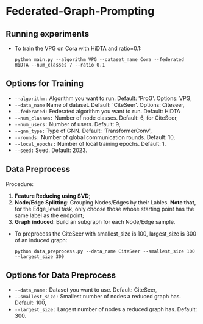 # Federated-Graph-Prompting

## Running experiments

* To train the VPG on Cora with HiDTA and ratio=0.1:
    ```
    python main.py --algorithm VPG --dataset_name Cora --federated HiDTA --num_classes 7 --ratio 0.1
    ```

## Options for Training

* ```--algorithm:``` Algorithm you want to run. Default: 'ProG'. Options: VPG, 
* ```--data_name``` Name of dataset. Default: 'CiteSeer'. Options: Citeseer, 
* ```--federated:``` Federated algorithm you want to run. Default: HiDTA
* ```--num_classes:``` Number of node classes. Default: 6, for CiteSeer,
* ```--num_users:``` Number of users. Default: 9,
* ```--gnn_type:``` Type of GNN. Default: 'TransformerConv',
* ```--rounds:``` Number of global communication rounds. Default: 10,
* ```--local_epochs:``` Number of local training epochs. Default: 1.
* ```--seed:``` Seed. Default: 2023.

## Data Preprocess
Procedure: 
1. **Feature Reducing using SVD**;
2. **Node/Edge Splitting**: Grouping Nodes/Edges by their Lables. **Note that**, for the Edge_level task, only choose those whose starting point has the same label as the endpoint;
3. **Graph induced**: Build an subgraph for each Node/Edge sample.
* To preprocess the CiteSeer with smallest_size is 100, largest_size is 300 of an induced graph:
    ```
    python data_preprocess.py --data_name CiteSeer --smallest_size 100 --largest_size 300
    ```

## Options for Data Preprocess

* ```--data_name:``` Dataset you want to use. Default: CiteSeer,
* ```--smallest_size:``` Smallest number of nodes a reduced graph has. Default: 100,
* ```--largest_size:``` Largest number of nodes a reduced graph has. Default: 300.
